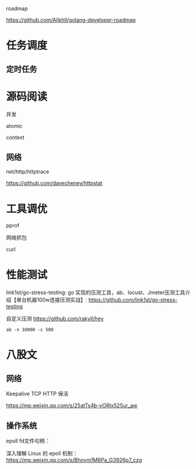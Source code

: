 roadmap

https://github.com/Alikhll/golang-developer-roadmap

# 任务调度

## 定时任务

# 源码阅读
并发

 atomic

 context



## 网络

net/http/httptrace

https://github.com/davecheney/httpstat



# 工具调优

pprof

网络抓包

curl

# 性能测试

link1st/go-stress-testing: go 实现的压测工具，ab、locust、Jmeter压测工具介绍【单台机器100w连接压测实战】: https://github.com/link1st/go-stress-testing

自定义压测
https://github.com/rakyll/hey

```
ab -n 10000 -c 500
```


# 八股文

## 网络

Keepalive  TCP HTTP 保活

https://mp.weixin.qq.com/s/25atTs4b-vORIx525ur_aw


## 操作系统

epoll fd文件句柄：

深入理解 Linux 的 epoll 机制：
https://mp.weixin.qq.com/s/Bhoym1M8Pa_G3926p7_czg
